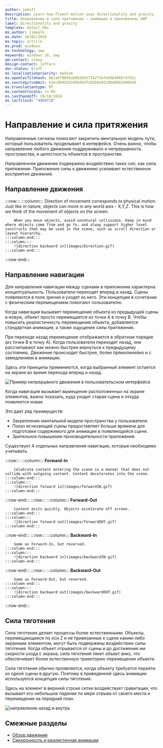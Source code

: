 ```yaml
---
author: jwmsft
Description: Learn how Fluent motion uses directionality and gravity.
title: Направление и сила притяжения — анимация в приложениях UWP
label: Directionality and gravity
template: detail.hbs
ms.author: jimwalk
ms.date: 10/02/2018
ms.topic: article
ms.prod: windows
ms.technology: uwp
keywords: windows 10, uwp
pm-contact: stmoy
design-contact: jeffarn
doc-status: Draft
ms.localizationpriority: medium
ms.openlocfilehash: b61abf00d5ab8820457742f16feb9b496b7d7d1c
ms.sourcegitcommit: e16c9845b52d5bd43fc02bbe92296a9682d96926
ms.translationtype: MT
ms.contentlocale: ru-RU
ms.lasthandoff: 10/18/2018
ms.locfileid: "4969710"
---
```

# <a name="directionality-and-gravity"></a>Направление и сила притяжения

Направленные сигналы помогают закрепить ментальную модель пути, который пользователь проделывает в интерфейсе. Очень важно, чтобы направление любого движения поддерживало и непрерывность пространства, и целостность объектов в пространстве.

Направленное движение подвержено воздействию таких сил, как сила притяжения. Приложение силы к движению усиливает естественное восприятие движения.

## <a name="direction-of-movement"></a>Направление движения

:::row:::
    :::column:::
        Direction of movement corresponds to physical motion. Just like in nature, objects can move in any world axis - X,Y,Z. This is how we think of the movement of objects on the screen.

        When you move objects, avoid unnatural collisions. Keep in mind where objects come from and go to, and alway support higher level constructs that may be used in the scene, such as scroll direction or layout hierarchy.
    :::column-end:::
    :::column:::
        ![direction backward in](images/Direction.gif)
    :::column-end:::
:::row-end:::

## <a name="direction-of-navigation"></a>Направление навигации

Для направления навигации между сценами в приложении характерна концептуальность. Пользователи переходят вперед и назад. Сцены появляются в поле зрения и уходят из него. Эти концепции в сочетании с физическим перемещением помогают пользователю.

Когда навигация вызывает перемещение объекта из предыдущей сцены в новую, объект просто перемещается из точки A в точку B. Чтобы повысить реалистичность перемещения объекта, добавляется стандартная анимация, а также ощущение силы притяжения.

При переходе назад перемещение отображается в обратном порядке (из точки B в точку A). Когда пользователи переходят назад, они рассчитывают как можно быстрее вернуться к предыдущему состоянию. Движение происходит быстрее, более прямолинейно и с замедлением в анимации.

Здесь эти принципы применяются, когда выбранный элемент остается на экране во время перехода вперед и назад.

![Пример непрерывного движения в пользовательском интерфейсе](images/continuous3.gif)

Когда навигация вызывает вымещение расположенных на экране элементов, важно показать, куда уходит старая сцена и откуда появляется новая.

Это дает ряд преимуществ:

- Закрепление ментальной модели пространства у пользователя.
- Показ исчезающей сцены предоставляет больше времени для подготовки содержимого для анимации в появляющейся сцене.
- Зрительное повышение производительности приложения.

Существует 4 отдельных направления навигации, которые необходимо учитывать.

:::row:::
    :::column:::
        **Forward-In**

        Celebrate content entering the scene in a manner that does not collide with outgoing content. Content decelerates into the scene.
    :::column-end:::
    :::column:::
        ![direction forward in](images/forwardIN.gif)
    :::column-end:::
:::row-end:::
:::row:::
    :::column:::
        **Forward-Out**

        Content exits quickly. Objects accelerate off screen.
    :::column-end:::
    :::column:::
        ![direction forward out](images/forwardOUT.gif)
    :::column-end:::
:::row-end:::
:::row:::
    :::column:::
        **Backward-In**

        Same as Forward-In, but reversed.
    :::column-end:::
    :::column:::
        ![direction backward in](images/backwardIN.gif)
    :::column-end:::
:::row-end:::
:::row:::
    :::column:::
        **Backward-Out**

        Same as Forward-Out, but reversed.
    :::column-end:::
    :::column:::
        ![direction backward out](images/backwardOUT.gif)
    :::column-end:::
:::row-end:::

## <a name="gravity"></a>Сила тяготения

Сила тяготения делает процессы более естественными. Объекты, перемещающиеся по оси Z и не привязанные к сцене каким-либо экранным элементом, могут быть подвержены воздействию силы тяготения. Когда объект отрывается от сцены и до достижения им скорости ухода с экрана, сила тяготения тянет объект вниз, что обеспечивает более естественную траекторию перемещения объекта.

Сила тяготения обычно проявляется, когда объекту требуется перейти из одной сцены в другую. Поэтому в приведенной здесь анимации используется концепция силы тяготения.

Здесь на элемент в верхней строке сетки воздействует гравитация, что вызывает его небольшое падение по мере отрыва от своего места и перемещения на передний план.

![направление назад и внутрь](images/continuity-photos.gif)

## <a name="related-articles"></a>Смежные разделы

- [Обзор движения](index.md)
- [Синхронность и реалистичная анимация](timing-and-easing.md)